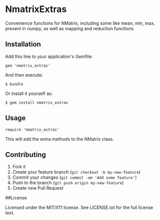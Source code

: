 # NmatrixExtras

Convenience functions for NMatrix, including some like mean, min, max, present in numpy, as well as mapping and reduction functions.

## Installation

Add this line to your application's Gemfile:

    gem 'nmatrix_extras'

And then execute:

    $ bundle

Or install it yourself as:

    $ gem install nmatrix_extras

## Usage

    require 'nmatrix_extras'

This will add the extra methods to the NMatrix class.

## Contributing

1. Fork it
2. Create your feature branch (`git checkout -b my-new-feature`)
3. Commit your changes (`git commit -am 'Add some feature'`)
4. Push to the branch (`git push origin my-new-feature`)
5. Create new Pull Request

##License

Licensed under the MIT/X11 license.  See LICENSE.txt for the full license text.
